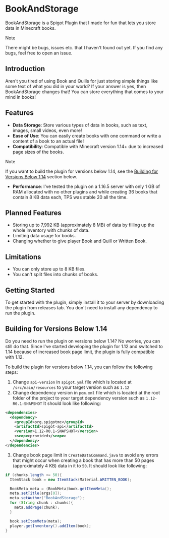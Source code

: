 # BookAndStorage
BookAndStorage is a Spigot Plugin that I made for fun that lets you store data in Minecraft books.
> [!NOTE]
> There might be bugs, issues etc. that I haven't found out yet. If you find any bugs, feel free to open an issue.

## Introduction
Aren't you tired of using Book and Quills for just storing simple things like some text of what you did in your world? If your answer is yes, then BookAndStorage changes that! You can store everything that comes to your mind in books!

## Features
- **Data Storage**: Store various types of data in books, such as text, images, small videos, even more!
- **Ease of Use**: You can easily create books with one command or write a content of a book to an actual file!
- **Compatibility**: Compatible with Minecraft version 1.14+ due to increased page sizes of the books.
> [!NOTE]
> If you want to build the plugin for versions below 1.14, see the [Building for Versions Below 1.14](#building-for-versions-below-114) section below.
- **Performance**: I've tested the plugin on a 1.16.5 server with only 1 GB of RAM allocated with no other plugins and while creating 36 books that contain 8 KB data each, TPS was stable 20 all the time.

## Planned Features
- Storing up to 7,992 KB (approximately 8 MB) of data by filling up the whole inventory with chunks of data.
- Limiting data usage for books.
- Changing whether to give player Book and Quill or Written Book.

## Limitations
- You can only store up to 8 KB files.
- You can't split files into chunks of books.

## Getting Started
To get started with the plugin, simply install it to your server by downloading the plugin from releases tab. You don't need to install any dependency to run the plugin.

## Building for Versions Below 1.14
Do you need to run the plugin on versions below 1.14? No worries, you can still do that. Since I've started developing the plugin for 1.12 and switched to 1.14 because of increased book page limit, the plugin is fully compatible with 1.12.

To build the plugin for versions below 1.14, you can follow the following steps:
1. Change `api-version` in `spigot.yml` file which is located at `/src/main/resources` to your target version such as `1.12`
2. Change dependency version in `pom.xml` file which is located at the root folder of the project to your target dependency version such as `1.12-R0.1-SNAPSHOT` It should look like following:
```xml
<dependencies>
  <dependency>
    <groupId>org.spigotmc</groupId>
    <artifactId>spigot-api</artifactId>
    <version>1.12-R0.1-SNAPSHOT</version>
    <scope>provided</scope>
  </dependency>
</dependencies>
```
3. Change book page limit in `CreateDataCommand.java` to avoid any errors that might occur when creating a book that has more than 50 pages (approximately 4 KB) data in it to `50`. It should look like following:
```java
if (chunks.length <= 50){
  ItemStack book = new ItemStack(Material.WRITTEN_BOOK);

  BookMeta meta = (BookMeta)book.getItemMeta();
  meta.setTitle(args[0]);
  meta.setAuthor("BookAndStorage");
  for (String chunk : chunks){
    meta.addPage(chunk);
  }

  book.setItemMeta(meta);
  player.getInventory().addItem(book);
}
```
